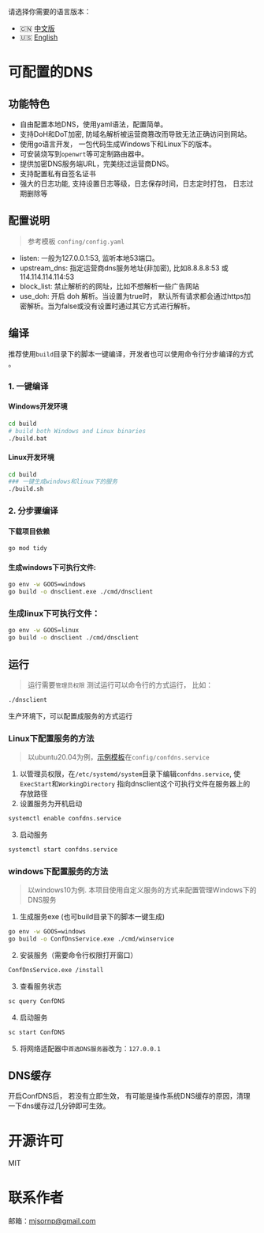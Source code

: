 <!-- README.zh-CN.md -->
请选择你需要的语言版本：

- 🇨🇳 [中文版](README.zh-CN.md)
- 🇺🇸 [English](README.en-US.md)

# 可配置的DNS

## 功能特色
 - 自由配置本地DNS，使用yaml语法，配置简单。
 - 支持DoH和DoT加密, 防域名解析被运营商篡改而导致无法正确访问到网站。
 - 使用go语言开发， 一包代码生成Windows下和Linux下的版本。
 - 可安装烧写到`openwrt`等可定制路由器中。
 - 提供加密DNS服务端URL，完美绕过运营商DNS。
 - 支持配置私有自签名证书
 - 强大的日志功能, 支持设置日志等级，日志保存时间，日志定时打包， 日志过期删除等

## 配置说明
> 参考模板 `confing/config.yaml` 
 - listen: 一般为127.0.0.1:53, 监听本地53端口。
 - upstream_dns: 指定运营商dns服务地址(非加密), 比如8.8.8.8:53 或 114.114.114.114:53
 - block_list: 禁止解析的的网址，比如不想解析一些广告网站
 - use_doh: 开启 doh 解析。当设置为true时， 默认所有请求都会通过https加密解析。当为false或没有设置时通过其它方式进行解析。

## 编译
推荐使用`build`目录下的脚本一键编译，开发者也可以使用命令行分步编译的方式 。

### 1. 一键编译

#### Windows开发环境
```bash
cd build
# build both Windows and Linux binaries
./build.bat
```

#### Linux开发环境
```bash
cd build
### 一键生成windows和linux下的服务
./build.sh
```

### 2. 分步骤编译
#### 下载项目依赖
```bash
go mod tidy
```

#### 生成windows下可执行文件: 
``` bash
go env -w GOOS=windows
go build -o dnsclient.exe ./cmd/dnsclient
```

### 生成linux下可执行文件：
```bash
go env -w GOOS=linux
go build -o dnsclient ./cmd/dnsclient
```

## 运行
> 运行需要`管理员权限`
测试运行可以命令行的方式运行， 比如：

```bash
./dnsclient
```

生产环境下，可以配置成服务的方式运行
### Linux下配置服务的方法
> 以ubuntu20.04为例，[示例模板](config/confdns.service)在`config/confdns.service`

1. 以管理员权限，在`/etc/systemd/system`目录下编辑`confdns.service`, 使`ExecStart`和`WorkingDirectory` 指向dnsclient这个可执行文件在服务器上的存放路径
2. 设置服务为开机启动
```bash
systemctl enable confdns.service
``` 
3. 启动服务
```bash
systemctl start confdns.service
```

### windows下配置服务的方法
> 以windows10为例. 本项目使用自定义服务的方式来配置管理Windows下的DNS服务

1. 生成服务exe (也可build目录下的脚本一键生成)
```bash
go env -w GOOS=windows
go build -o ConfDnsService.exe ./cmd/winservice
```

2. 安装服务（需要命令行权限打开窗口）
```bash
ConfDnsService.exe /install
```

3. 查看服务状态
```bash
sc query ConfDNS
```

4. 启动服务
```bash
sc start ConfDNS
```

5. 将网络适配器中`首选DNS服务器`改为：`127.0.0.1`

## DNS缓存
开启ConfDNS后， 若没有立即生效， 有可能是操作系统DNS缓存的原因，清理一下dns缓存过几分钟即可生效。

# 开源许可
MIT

# 联系作者
邮箱：mjsornp@gmail.com